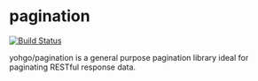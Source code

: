 pagination
=======
[![Build Status](https://travis-ci.org/yohgo/pagination.svg?branch=master)](https://travis-ci.org/yohgo/pagination)

yohgo/pagination is a general purpose pagination library ideal for paginating RESTful response data.
